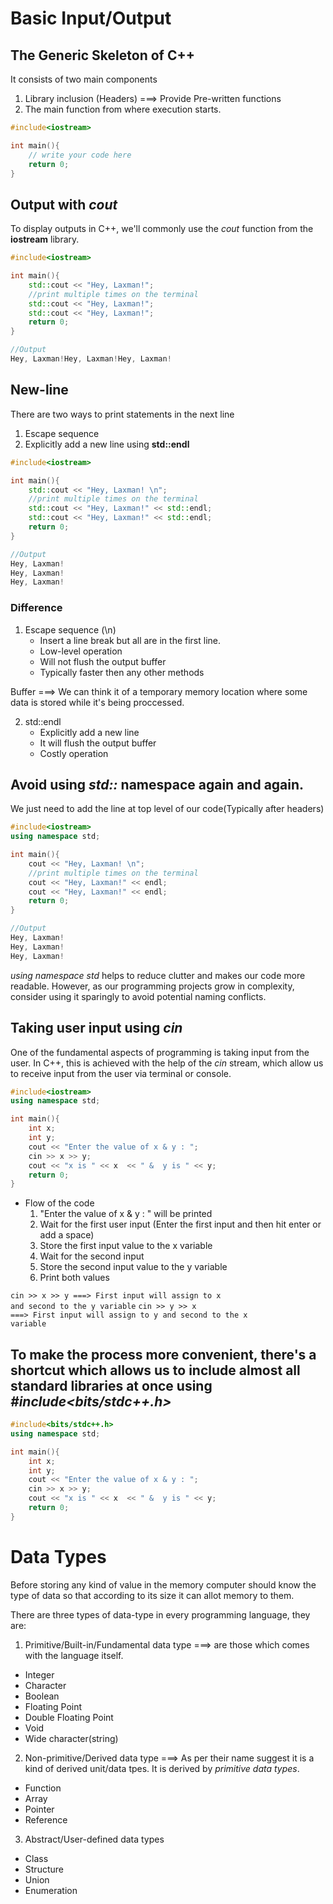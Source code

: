# Basic Input/Output

## The Generic Skeleton of C++

It consists of two main components

1. Library inclusion (Headers) ===> Provide Pre-written functions
2. The main function from where execution starts.

```c++
#include<iostream>

int main(){
    // write your code here
    return 0;
}
```

## Output with _cout_

To display outputs in C++, we'll commonly use the _cout_ function from the **iostream** library.

```c++
#include<iostream>

int main(){
    std::cout << "Hey, Laxman!";
    //print multiple times on the terminal
    std::cout << "Hey, Laxman!";
    std::cout << "Hey, Laxman!";
    return 0;
}

//Output
Hey, Laxman!Hey, Laxman!Hey, Laxman!
```

## New-line

There are two ways to print statements in the next line

1. Escape sequence
2. Explicitly add a new line using **std::endl**

```c++
#include<iostream>

int main(){
    std::cout << "Hey, Laxman! \n";
    //print multiple times on the terminal
    std::cout << "Hey, Laxman!" << std::endl;
    std::cout << "Hey, Laxman!" << std::endl;
    return 0;
}

//Output
Hey, Laxman!
Hey, Laxman!
Hey, Laxman!
```

### Difference

1. Escape sequence (\n)
   - Insert a line break but all are in the first line.
   - Low-level operation
   - Will not flush the output buffer
   - Typically faster then any other methods

Buffer ===> We can think it of a temporary memory location where some data is stored while it's being proccessed.

2. std::endl
   - Explicitly add a new line
   - It will flush the output buffer
   - Costly operation

## Avoid using _std::_ namespace again and again.

We just need to add the line at top level of our code(Typically after headers)

```c++
#include<iostream>
using namespace std;

int main(){
    cout << "Hey, Laxman! \n";
    //print multiple times on the terminal
    cout << "Hey, Laxman!" << endl;
    cout << "Hey, Laxman!" << endl;
    return 0;
}

//Output
Hey, Laxman!
Hey, Laxman!
Hey, Laxman!
```

_using namespace std_ helps to reduce clutter and makes our code more readable. However, as our programming projects grow in complexity, consider using it sparingly to avoid potential naming conflicts.

## Taking user input using _cin_

One of the fundamental aspects of programming is taking input from the user. In C++, this is achieved with the help of the _cin_ stream, which allow us to receive input from the user via terminal or console.

```c++
#include<iostream>
using namespace std;

int main(){
    int x;
    int y;
    cout << "Enter the value of x & y : ";
    cin >> x >> y;
    cout << "x is " << x  << " &  y is " << y;
    return 0;
}
```

- Flow of the code
  1. "Enter the value of x & y : " will be printed
  2. Wait for the first user input (Enter the first input and then hit enter or add a space)
  3. Store the first input value to the x variable
  4. Wait for the second input
  5. Store the second input value to the y variable
  6. Print both values

<code>cin >> x >> y ===> First input will assign to x and second to the y variable</code>
<code>cin >> y >> x ===> First input will assign to y and second to the x variable</code>

## To make the process more convenient, there's a shortcut which allows us to include almost all standard libraries at once using _#include<bits/stdc++.h>_

```c++
#include<bits/stdc++.h>
using namespace std;

int main(){
    int x;
    int y;
    cout << "Enter the value of x & y : ";
    cin >> x >> y;
    cout << "x is " << x  << " &  y is " << y;
    return 0;
}
```

# Data Types

Before storing any kind of value in the memory computer should know the type of data so that according to its size it can allot memory to them.

There are three types of data-type in every programming language, they are:

1. Primitive/Built-in/Fundamental data type ===> are those which comes with the language itself.

- Integer
- Character
- Boolean
- Floating Point
- Double Floating Point
- Void
- Wide character(string)

2.  Non-primitive/Derived data type ===> As per their name suggest it is a kind of derived unit/data tpes. It is derived by _primitive data types_.

- Function
- Array
- Pointer
- Reference

3.  Abstract/User-defined data types

- Class
- Structure
- Union
- Enumeration
